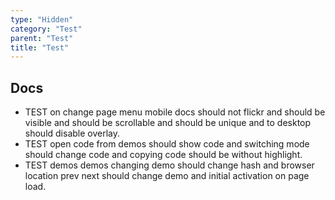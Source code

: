 ```yaml
---
type: "Hidden"
category: "Test"
parent: "Test"
title: "Test"
---
```


## Docs

- TEST on change page menu mobile docs should not flickr and should be visible and should be scrollable and should be unique and to desktop should disable overlay.
- TEST open code from demos should show code and switching mode should change code and copying code should be without highlight.
- TEST demos demos changing demo should change hash and browser location prev next should change demo and initial activation on page load.

<demo>
  <demoinline src="demos/components/toggle/animation-queue">
  </demoinline>
  <demoinline src="demos/components/toggle/animation-noqueue">
  </demoinline>
  <div class="gatsby_demo_item" data-iframe="demos/components/stickyflow/usage"></div>
</demo>
